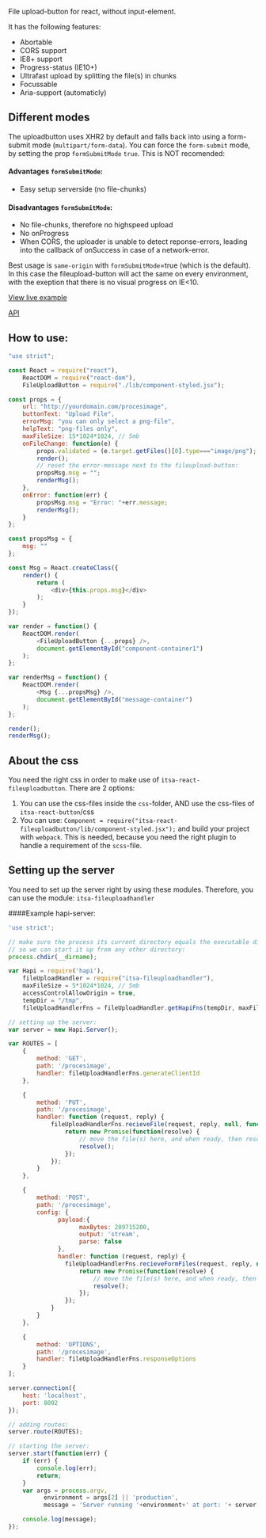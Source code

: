File upload-button for react, without input-element.

It has the following features:

* Abortable
* CORS support
* IE8+ support
* Progress-status (IE10+)
* Ultrafast upload by splitting the file(s) in chunks
* Focussable
* Aria-support (automaticly)


## Different modes

The uploadbutton uses XHR2 by default and falls back into using a form-submit mode (`multipart/form-data`).
You can force the `form-submit` mode, by setting the prop `formSubmitMode` `true`. This is NOT recomended:

#### Advantages `formSubmitMode`:
* Easy setup serverside (no file-chunks)

#### Disadvantages `formSubmitMode`:
* No file-chunks, therefore no highspeed upload
* No onProgress
* When CORS, the uploader is unable to detect reponse-errors, leading into the callback of onSuccess in case of a network-error.

Best usage is `same-origin` with `formSubmitMode`=true (which is the default). In this case the fileupload-button will act the same on every environment, with the exeption that there is no visual progress on IE<10.


[View live example](http://projects.itsasbreuk.nl/react-components/itsa-fileuploadbutton/component.html)

[API](http://projects.itsasbreuk.nl/react-components/itsa-fileuploadbutton/api/)


## How to use:

```js
"use strict";

const React = require("react"),
    ReactDOM = require("react-dom"),
    FileUploadButton = require("./lib/component-styled.jsx");

const props = {
    url: "http://yourdomain.com/procesimage",
    buttonText: "Upload File",
    errorMsg: "you can only select a png-file",
    helpText: "png-files only",
    maxFileSize: 15*1024*1024, // 5mb
    onFileChange: function(e) {
        props.validated = (e.target.getFiles()[0].type==="image/png");
        render();
        // reset the error-message next to the fileupload-button:
        propsMsg.msg = "";
        renderMsg();
    },
    onError: function(err) {
        propsMsg.msg = "Error: "+err.message;
        renderMsg();
    }
};

const propsMsg = {
    msg: ""
};

const Msg = React.createClass({
    render() {
        return (
            <div>{this.props.msg}</div>
        );
    }
});

var render = function() {
    ReactDOM.render(
        <FileUploadButton {...props} />,
        document.getElementById("component-container1")
    );
};

var renderMsg = function() {
    ReactDOM.render(
        <Msg {...propsMsg} />,
        document.getElementById("message-container")
    );
};

render();
renderMsg();
```

## About the css

You need the right css in order to make use of `itsa-react-fileuploadbutton`. There are 2 options:

1. You can use the css-files inside the `css`-folder, AND use the css-files of `itsa-react-button`/css
2. You can use: `Component = require("itsa-react-fileuploadbutton/lib/component-styled.jsx");` and build your project with `webpack`. This is needed, because you need the right plugin to handle a requirement of the `scss`-file.


## Setting up the server

You need to set up the server right by using these modules. Therefore, you can use the module: `itsa-fileuploadhandler`

####Example hapi-server:
```js
'use strict';

// make sure the process its current directory equals the executable directory
// so we can start it up from any other directory:
process.chdir(__dirname);

var Hapi = require('hapi'),
    fileUploadHandler = require("itsa-fileuploadhandler"),
    maxFileSize = 5*1024*1024, // 5mb
    accessControlAllowOrigin = true,
    tempDir = "/tmp",
    fileUploadHandlerFns = fileUploadHandler.getHapiFns(tempDir, maxFileSize, accessControlAllowOrigin);

// setting up the server:
var server = new Hapi.Server();

var ROUTES = [
    {
        method: 'GET',
        path: '/procesimage',
        handler: fileUploadHandlerFns.generateClientId
    },

    {
        method: 'PUT',
        path: '/procesimage',
        handler: function (request, reply) {
            fileUploadHandlerFns.recieveFile(request, reply, null, function(fullFilename, originalFilename) {
                return new Promise(function(resolve) {
                    // move the file(s) here, and when ready, then resolve the promise
                    resolve();
                });
            });
        }
    },

    {
        method: 'POST',
        path: '/procesimage',
        config: {
              payload:{
                    maxBytes: 209715200,
                    output: 'stream',
                    parse: false
              },
              handler: function (request, reply) {
                fileUploadHandlerFns.recieveFormFiles(request, reply, null, function(files) {
                    return new Promise(function(resolve) {
                        // move the file(s) here, and when ready, then resolve the promise
                        resolve();
                    });
                });
            }
        }
    },

    {
        method: 'OPTIONS',
        path: '/procesimage',
        handler: fileUploadHandlerFns.responseOptions
    }
];

server.connection({
    host: 'localhost',
    port: 8002
});

// adding routes:
server.route(ROUTES);

// starting the server:
server.start(function(err) {
    if (err) {
        console.log(err);
        return;
    }
    var args = process.argv,
          environment = args[2] || 'production',
          message = 'Server running '+environment+' at port: '+ server.info.port;

    console.log(message);
});
```